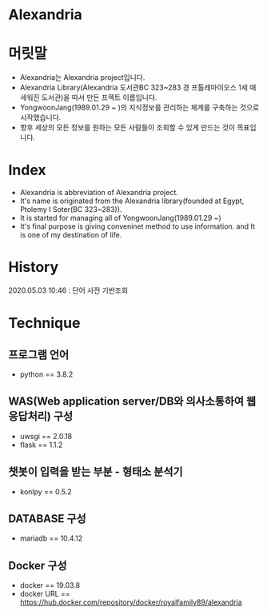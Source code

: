 # Alexandria
# 머릿말
- Alexandria는 Alexandria project입니다. 
- Alexandria Library(Alexandria 도서관BC 323~283 경 프톨레마이오스 1세 때 세워진 도서관)을 따서 만든 프젝트 이름입니다.
- YongwoonJang(1989.01.29 ~ )의 지식정보를 관리하는 체계를 구축하는 것으로 시작했습니다. 
- 향후 세상의 모든 정보를 원하는 모든 사람들이 조회할 수 있게 만드는 것이 목표입니다. 


# Index
- Alexandria is abbreviation of Alexandria project. 
- It's name is originated from the Alexandria library(founded at Egypt, Ptolemy I Soter(BC 323~283)).
- It is started for managing all of YongwoonJang(1989.01.29 ~) 
- It's final purpose is giving conveninet method to use information. and It is one of my destination of life.


# History
2020.05.03 10:46 : 단어 사전 기반조회


# Technique
## 프로그램 언어
- python == 3.8.2

## WAS(Web application server/DB와 의사소통하여 웹 응답처리) 구성
- uwsgi == 2.0.18
- flask == 1.1.2 

## 챗봇이 입력을 받는 부분 - 형태소 분석기 
- konlpy == 0.5.2

## DATABASE 구성 
- mariadb == 10.4.12 

## Docker 구성
- docker == 19.03.8
- docker URL == https://hub.docker.com/repository/docker/royalfamily89/alexandria
